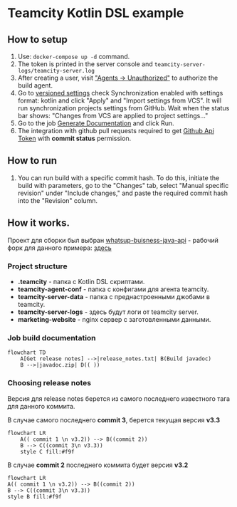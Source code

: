 # Teamcity Kotlin DSL example

## How to setup

1. Use: `docker-compose up -d` command.
2. The token is printed in the server console and `teamcity-server-logs/teamcity-server.log`
3. After creating a user, visit ["Agents -> Unauthorized"](http://localhost:8112/agents.html?tab=unauthorizedAgents) to authorize the build agent.
4. Go to [versioned settings](http://localhost:8112/admin/editProject.html?projectId=_Root&tab=versionedSettings) check Synchronization enabled with settings format: kotlin and click "Apply" and "Import settings from VCS". It will run synchronization projects settings from GitHub. Wait when the status bar shows: "Changes from VCS are applied to project settings..."
5. Go to the job [Generate Documentation](http://localhost:8112/buildConfiguration/WhatsappBusinessJavaApi_Build?mode=builds#all-projects) and click Run.
6. The integration with github pull requests required to get [Github Api Token](https://github.com/settings/tokens) with **commit status** permission.

## How to run

1. You can run build with a specific commit hash. To do this, initiate the build with parameters, go to the "Changes" tab, select "Manual specific revision" under "Include changes," and paste the required commit hash into the "Revision" column.

## How it works.

Проект для сборки был выбран [whatsup-buisness-java-api](https://github.com/Bindambc/whatsapp-business-java-api) - рабочий форк для данного примера: [здесь](https://github.com/Nov1kov/javadoc-example)

### Project structure

- **.teamcity** - папка с Kotlin DSL скриптами.
- **teamcity-agent-conf** - папка с конфигами для агента teamcity.
- **teamcity-server-data** - папка с преднастроенными джобами в teamcity.
- **teamcity-server-logs** - здесь будут логи от teamcity server.
- **marketing-website** - nginx сервер с заготовленными данными.

### Job build documentation
```mermaid
flowchart TD
    A[Get release notes] -->|release_notes.txt| B(Build javadoc)
    B -->|javadoc.zip| D(( ))
```

### Choosing release notes

Версия для release notes берется из самого последнего известного тага для данного коммита.

В случае самого последнего **commit 3**, берется текущая версия **v3.3**
```mermaid
flowchart LR
    A(( commit 1 \n v3.2)) --> B((commit 2))
    B --> C((commit 3\n v3.3))
    style C fill:#f9f
```

В случае **commit 2** последнего коммита будет версия **v3.2**

```mermaid
flowchart LR
A(( commit 1 \n v3.2)) --> B((commit 2))
B --> C((commit 3\n v3.3))
style B fill:#f9f
```
